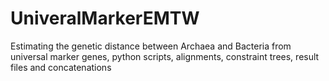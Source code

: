 # UniveralMarkerEMTW
Estimating the genetic distance between Archaea and Bacteria from universal marker genes, python scripts, alignments, constraint trees, result files and concatenations
